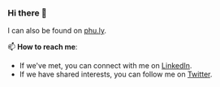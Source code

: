 ### Hi there 👋
I can also be found on [phu.ly](https://phu.ly).

📫 **How to reach me**:
- If we've met, you can connect with me on [LinkedIn](https://uk.linkedin.com/in/phuly).
- If we have shared interests, you can follow me on [Twitter](http://twitter.com/phuly).

<!--
**phuly/phuly** is a ✨ _special_ ✨ repository because its `README.md` (this file) appears on your GitHub profile.

Here are some ideas to get you started:

- 🔭 I’m currently working on ...
- 🌱 I’m currently learning ...
- 👯 I’m looking to collaborate on ...
- 🤔 I’m looking for help with ...
- 💬 Ask me about ...
- 📫 How to reach me: ...
- 😄 Pronouns: ...
- ⚡ Fun fact: ...
-->

